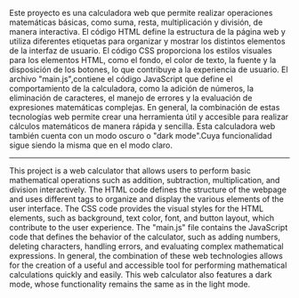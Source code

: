 Este proyecto es una calculadora web que permite realizar operaciones matemáticas básicas, como suma, resta, multiplicación y división, de manera interactiva. 
El código HTML define la estructura de la página web y utiliza diferentes etiquetas para organizar y mostrar los distintos elementos de la interfaz de usuario. 
El código CSS proporciona los estilos visuales para los elementos HTML, como el fondo, el color de texto, la fuente y la disposición de los botones, lo que contribuye a la experiencia de usuario.
El archivo "main.js",contiene el código JavaScript que define el comportamiento de la calculadora, como la adición de números, la eliminación de caracteres, el manejo de errores y la evaluación de expresiones matemáticas complejas.
En general, la combinación de estas tecnologías web permite crear una herramienta útil y accesible para realizar cálculos matemáticos de manera rápida y sencilla.
Esta calculadora web también cuenta con un modo oscuro o "dark mode".Cuya funcionalidad sigue siendo la misma que en el modo claro.

---------------------------------------------------------------------------------------------------------------------------------------------------------

This project is a web calculator that allows users to perform basic mathematical operations such as addition, subtraction, multiplication, and division interactively. The HTML code defines the structure of the webpage and uses different tags to organize and display the various elements of the user interface. The CSS code provides the visual styles for the HTML elements, such as background, text color, font, and button layout, which contribute to the user experience. The "main.js" file contains the JavaScript code that defines the behavior of the calculator, such as adding numbers, deleting characters, handling errors, and evaluating complex mathematical expressions. In general, the combination of these web technologies allows for the creation of a useful and accessible tool for performing mathematical calculations quickly and easily. This web calculator also features a dark mode, whose functionality remains the same as in the light mode.
